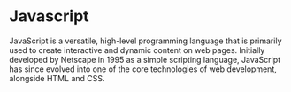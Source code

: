 # Javascript
JavaScript is a versatile, high-level programming language that is primarily used to create interactive and dynamic content on web pages. Initially developed by Netscape in 1995 as a simple scripting language, JavaScript has since evolved into one of the core technologies of web development, alongside HTML and CSS.
